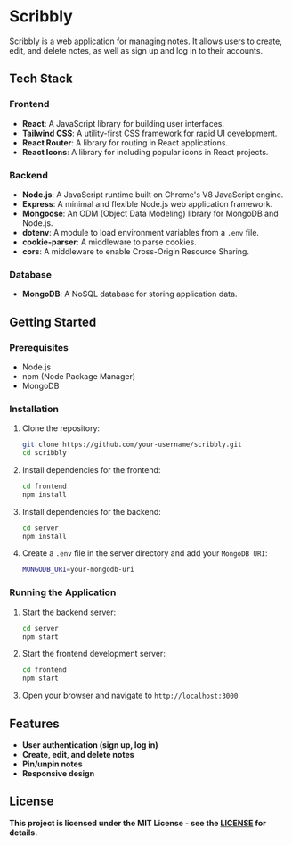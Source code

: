 # Scribbly

Scribbly is a web application for managing notes. It allows users to create, edit, and delete notes, as well as sign up and log in to their accounts.

## Tech Stack

### Frontend
- **React**: A JavaScript library for building user interfaces.
- **Tailwind CSS**: A utility-first CSS framework for rapid UI development.
- **React Router**: A library for routing in React applications.
- **React Icons**: A library for including popular icons in React projects.

### Backend
- **Node.js**: A JavaScript runtime built on Chrome's V8 JavaScript engine.
- **Express**: A minimal and flexible Node.js web application framework.
- **Mongoose**: An ODM (Object Data Modeling) library for MongoDB and Node.js.
- **dotenv**: A module to load environment variables from a `.env` file.
- **cookie-parser**: A middleware to parse cookies.
- **cors**: A middleware to enable Cross-Origin Resource Sharing.

### Database
- **MongoDB**: A NoSQL database for storing application data.

## Getting Started

### Prerequisites
- Node.js
- npm (Node Package Manager)
- MongoDB

### Installation

1. Clone the repository:
   ```sh
   git clone https://github.com/your-username/scribbly.git
   cd scribbly
   ```
2. Install dependencies for the frontend:
    ```sh
    cd frontend
    npm install
    ```
  
3. Install dependencies for the backend:
    ```sh
    cd server
    npm install
    ```
4. Create a ```.env``` file in the server directory and add your ```MongoDB URI```:
   ```sh
   MONGODB_URI=your-mongodb-uri
   ```

### Running the Application
1. Start the backend server:
   ```sh
   cd server
   npm start
    ```

2. Start the frontend development server:
     ```sh
   cd frontend
   npm start
    ```

4. Open your browser and navigate to ```http://localhost:3000```

## Features
- **User authentication (sign up, log in)**
- **Create, edit, and delete notes**
- **Pin/unpin notes**
- **Responsive design**

## License
**This project is licensed under the MIT License - see the [LICENSE](https://github.com/Souvik34/Scribbly/blob/main/LICENSE "Click to view License")
 for details.**
